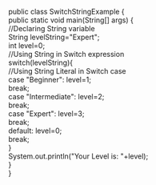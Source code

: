 public class SwitchStringExample {    
public static void main(String[] args) {    
    //Declaring String variable  
    String levelString="Expert";  
    int level=0;  
    //Using String in Switch expression  
    switch(levelString){    
    //Using String Literal in Switch case  
    case "Beginner": level=1;  
    break;    
    case "Intermediate": level=2;  
    break;    
    case "Expert": level=3;  
    break;    
    default: level=0;  
    break;  
    }    
    System.out.println("Your Level is: "+level);  
}    
}   
